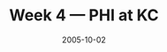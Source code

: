 ---
layout: game
title: Week 4 — PHI at KC
season: 2005
game_id: 2005_04_PHI_KC
week: 4
date: 2005-10-02
home_team: KC
away_team: PHI
final_home: 
final_away: 
pbp_url: /assets/data/pbp/2005/2005_04_PHI_KC.csv.gz
---